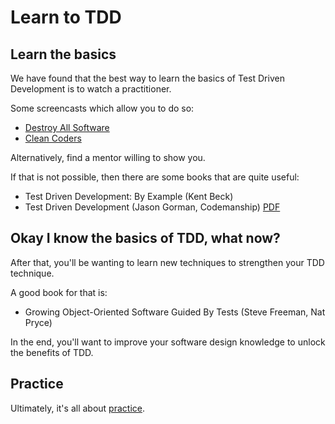 # Learn to TDD

## Learn the basics

We have found that the best way to learn the basics of Test Driven Development is to watch a practitioner.

Some screencasts which allow you to do so:

* [Destroy All Software](https://www.destroyallsoftware.com/screencasts)
* [Clean Coders](https://cleancoders.com/videos)

Alternatively, find a mentor willing to show you.

If that is not possible, then there are some books that are quite useful:

* Test Driven Development: By Example (Kent Beck)
* Test Driven Development (Jason Gorman, Codemanship) [PDF](http://www.codemanship.co.uk/tdd_jasongorman_codemanship.pdf)

## Okay I know the basics of TDD, what now?

After that, you'll be wanting to learn new techniques to strengthen your TDD technique.

A good book for that is:

* Growing Object-Oriented Software Guided By Tests (Steve Freeman, Nat Pryce)

In the end, you'll want to improve your software design knowledge to unlock the benefits of TDD.

## Practice

Ultimately, it's all about [practice](./practice-tdd.md).

